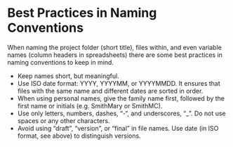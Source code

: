 # Best Practices in Naming Conventions

When naming the project folder \(short title\), files within, and even variable names \(column headers in spreadsheets\) there are some best practices in naming conventions to keep in mind.

* Keep names short, but meaningful.
* Use ISO date format: YYYY, YYYYMM, or YYYYMMDD. It ensures that files with the same name and different dates are sorted in order.
* When using personal names, give the family name first, followed by the first name or initials \(e.g. SmithMary or SmithMC\).
* Use only letters, numbers, dashes, “-“, and underscores, “\_”. Do not use spaces or any other characters.
* Avoid using “draft”, “version”, or “final” in file names. Use date \(in ISO format, see above\) to distinguish versions.

